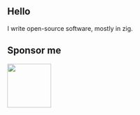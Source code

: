 ## Hello

I write open-source software, mostly in zig.

## Sponsor me
<a href="https://buymeacoffee.com/alichraghi"><img src="https://github.com/user-attachments/assets/9a330598-3b28-4dab-a80b-8c500573d1de" width="100"></a>
